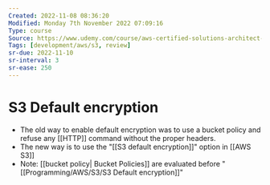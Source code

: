 ```yaml
---
Created: 2022-11-08 08:36:20
Modified: Monday 7th November 2022 07:09:16
Type: course
Source: https://www.udemy.com/course/aws-certified-solutions-architect-associate-saa-c01/?xref=E0Aed11STH4LPUQvCz0GJFABTmM=
Tags: [development/aws/s3, review]
sr-due: 2022-11-10
sr-interval: 3
sr-ease: 250
---
```


# S3 Default encryption

- The old way to enable default encryption was to use a bucket policy and refuse any [[HTTP]] command without the proper headers.
- The new way is to use the "[[S3 default encryption]]" option in [[AWS S3]]
- Note: [[bucket policy| Bucket Policies]] are evaluated before "[[Programming/AWS/S3/S3 Default encryption]]"
